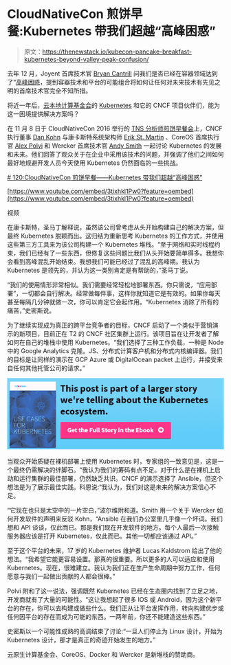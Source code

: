 # CloudNativeCon 煎饼早餐:Kubernetes 带我们超越“高峰困惑”

> 原文：<https://thenewstack.io/kubecon-pancake-breakfast-kubernetes-beyond-valley-peak-confusion/>

去年 12 月，Joyent 首席技术官 [Bryan Cantrill](https://twitter.com/bcantrill) 问我们是否已经在容器领域达到了“[高峰困惑](https://twitter.com/bridgetkromhout/status/766442217624010754)，提到容器技术和平台的可能组合将如何让任何对未来技术有先见之明的首席技术官完全不知所措。

将近一年后，[云本地计算基金会](https://cncf.io/)的 [Kubernetes](http://kubernetes.io/) 和它的 CNCF 项目伙伴们，能为这一困境提供解决方案吗？

在 11 月 8 日于 CloudNativeCon 2016 举行的 [TNS 分析师煎饼早餐会](https://thenewstack.io/podcasts/)上，CNCF 执行董事 [Dan Kohn](https://www.linkedin.com/in/dankohn) 与康卡斯特系统架构师 [Erik St. Martin](https://twitter.com/erikstmartin) 、CoreOS 首席执行官 [Alex Polvi](https://www.linkedin.com/in/polvi) 和 Wercker 首席技术官 [Andy Smith](https://www.linkedin.com/in/termie) 一起讨论 Kubernetes 的发展和未来。他们回答了观众关于在企业中采用该技术的问题，并强调了他们之间如何最好地规避开发人员今天使用 Kubernetes 仍然面临的一些挑战。

[# 120:CloudNativeCon 煎饼早餐——Kubernetes 带我们超越“高峰困惑”](https://thenewstack.simplecast.com/episodes/120-cloudnativecon-pancake-breakfast-kubernetes-takes-us-beyond-peak-confusion)

[https://www.youtube.com/embed/3tixhkl1Pw0?feature=oembed](https://www.youtube.com/embed/3tixhkl1Pw0?feature=oembed)

视频

在康卡斯特，圣马丁解释说，虽然该公司曾考虑从头开始构建自己的解决方案，但最终 Kubernetes 脱颖而出。这归结为重新思考 Kubernetes 的工作方式，并使用这些第三方工具来为该公司构建一个 Kubernetes 堆栈。“至于网络和实时线程约束，我们已经有了一些东西，但修复这些问题比我们从头开始要简单得多。我想你会看到高峰混乱开始结束。我想我们可能已经过了混乱的高峰期。我认为 Kubernetes 是领先的，并认为这一类别肯定是有帮助的，”圣马丁说。

“我们的使用情形非常相似。我们需要经常轻松地部署东西。你只需说，“应用部署”，一切都会自行解决。经常做每件事，这样你就知道它是有效的。如果你每天甚至每隔几分钟就做一次，你可以肯定它会起作用。“Kubernetes 消除了所有的痛苦，”史密斯说。

为了继续实现成为真正的跨平台竞争者的目标，CNCF 启动了一个类似于营销演示的新项目，目前正在 T2 的 CNCF 社区集群上运行。该项目旨在让开发者了解如何在自己的堆栈中使用 Kubernetes。“我们选择了三种工作负载，一种是 Node 中的 Google Analytics 克隆。JS、分布式计算客户机和分布式内核编译器。我们的目标是让同样的演示在 GCP Azure 或 DigitalOcean packet 上运行，并接受来自任何其他托管公司的请求。”

[![k8-book](img/6fec44c9aca417aebc9e45055954f1df.png)](https://thenewstack.io/ebooks/use-cases/use-cases-for-kubernetes/)

当观众开始质疑在裸机部署上使用 Kubernetes 时，专家组的一致意见是，这是一个最终仍需解决的绊脚石。“我认为我们的筹码有点不足。对于什么是在裸机上启动和运行集群的最佳部署，仍然缺乏共识。CNCF 的演示选择了 Ansible，但这个想法是为了展示最佳实践。科恩说:“我认为，我们对这是未来的解决方案信心不足。

“它现在也只是太空中的一片空白，”波尔维附和道。Smith 用一个关于 Wercker 如何开发软件的声明来反驳 Kohn，“Ansible 在我们办公室里几乎像一个坏词。我们想和 API 谈谈，仅此而已。那是我们现在开发软件的地方。每个人最后一次接触服务器应该是打开 Kubernetes，仅此而已。其他一切都应该通过 API。”

至于这个平台的未来，17 岁的 Kubernetes 维护者 Lucas Kaldstrom 给出了他的想法。“我希望它能更容易设置。那真的很重要。所以更多的人可以适应和使用 Kubernetes。现在，很难建立。我认为我们正在生产生命周期中努力工作，任何愿意与我们一起做出贡献的人都会很棒。”

Polvi 附和了这一说法，强调既然 Kubernetes 已经在生态圈内找到了立足之地，开发商就有了大量的可能性。“这让我想起了很多 IOS 或 Android，因为这个新平台的存在，你可以去构建或做些什么。我们正从让平台发挥作用，转向构建优步或任何因平台的存在而成为可能的东西。一两年前，你还不能建造这些东西。”

史密斯以一个可能性成熟的高调结束了讨论:“一旦人们停止为 Linux 设计，开始为 Kubernetes 设计，那才是真正的奇迹开始发生的地方。”

云原生计算基金会、CoreOS、Docker 和 Wercker 是新堆栈的赞助商。

<svg xmlns:xlink="http://www.w3.org/1999/xlink" viewBox="0 0 68 31" version="1.1"><title>Group</title> <desc>Created with Sketch.</desc></svg>